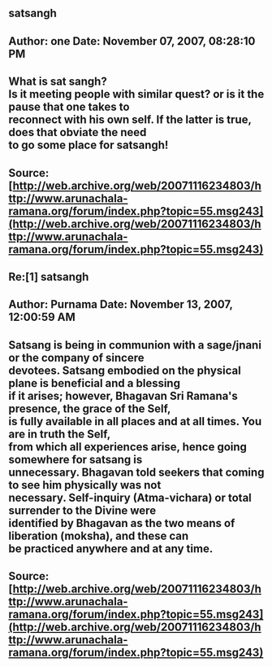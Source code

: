 ## satsangh  
Author: one                 Date: November 07, 2007, 08:28:10 PM  
---  
What is sat sangh?   
Is it meeting people with similar quest? or is it the pause that one takes to  
reconnect with his own self. If the latter is true, does that obviate the need  
to go some place for satsangh!
 ---  
Source:[http://web.archive.org/web/20071116234803/http://www.arunachala-ramana.org/forum/index.php?topic=55.msg243](http://web.archive.org/web/20071116234803/http://www.arunachala-ramana.org/forum/index.php?topic=55.msg243)   
---  

## Re:[1] satsangh  
Author: Purnama             Date: November 13, 2007, 12:00:59 AM  
---  
Satsang is being in communion with a sage/jnani or the company of sincere  
devotees. Satsang embodied on the physical plane is beneficial and a blessing  
if it arises; however, Bhagavan Sri Ramana's presence, the grace of the Self,  
is fully available in all places and at all times. You are in truth the Self,  
from which all experiences arise, hence going somewhere for satsang is  
unnecessary. Bhagavan told seekers that coming to see him physically was not  
necessary. Self-inquiry (Atma-vichara) or total surrender to the Divine were  
identified by Bhagavan as the two means of liberation (moksha), and these can  
be practiced anywhere and at any time.
 ---  
Source:[http://web.archive.org/web/20071116234803/http://www.arunachala-ramana.org/forum/index.php?topic=55.msg243](http://web.archive.org/web/20071116234803/http://www.arunachala-ramana.org/forum/index.php?topic=55.msg243)   
---  

